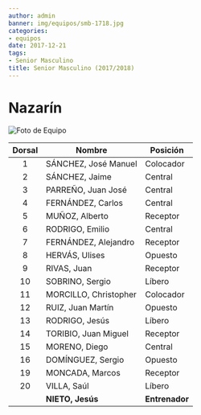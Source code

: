 ```yaml
---
author: admin
banner: img/equipos/smb-1718.jpg
categories:
- equipos
date: 2017-12-21
tags:
- Senior Masculino
title: Senior Masculino (2017/2018)
---
```


# Nazarín

![Foto de Equipo](../../img/equipos/smb-1718.jpg)

Dorsal | Nombre 			   | Posición
:----: | ------ 			   | --------
1 	   | SÁNCHEZ, José Manuel  | Colocador
2 	   | SÁNCHEZ, Jaime        | Central
3 	   | PARREÑO, Juan José    | Central
4 	   | FERNÁNDEZ, Carlos     | Central
5 	   | MUÑOZ, Alberto		   | Receptor
6 	   | RODRIGO, Emilio	   | Central
7 	   | FERNÁNDEZ, Alejandro  | Receptor
8 	   | HERVÁS, Ulises 	   | Opuesto
9 	   | RIVAS, Juan 		   | Receptor
10	   | SOBRINO, Sergio	   | Líbero
11	   | MORCILLO, Christopher | Colocador
12	   | RUIZ, Juan Martín	   | Opuesto
13	   | RODRIGO, Jesús		   | Líbero
14     | TORIBIO, Juan Miguel  | Receptor
15	   | MORENO, Diego 		   | Central
16 	   | DOMÍNGUEZ, Sergio 	   | Opuesto
19 	   | MONCADA, Marcos 	   | Receptor
20 	   | VILLA, Saúl 		   | Líbero
  	   | **NIETO, Jesús**  	   | **Entrenador**
